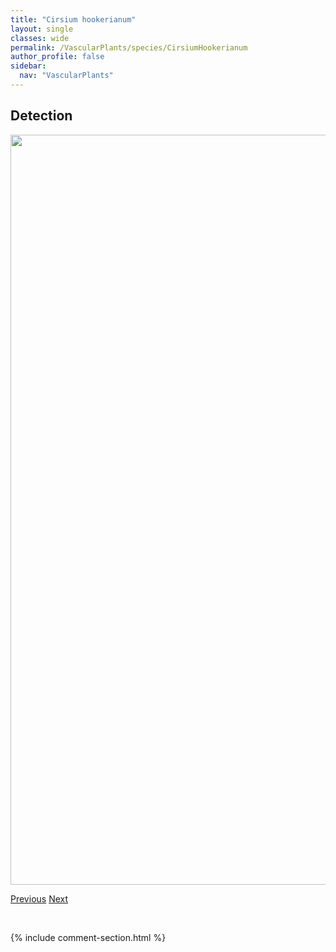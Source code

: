 ```yaml
---
title: "Cirsium hookerianum"
layout: single
classes: wide
permalink: /VascularPlants/species/CirsiumHookerianum
author_profile: false
sidebar:
  nav: "VascularPlants"
---
```


<h2>Detection</h2>

<a href="https://drive.google.com/uc?export=view&id=1tW3oqcLMHP-MDuGFz0PAxGqI42EzGPOq">
<img src="https://drive.google.com/uc?export=view&id=1tW3oqcLMHP-MDuGFz0PAxGqI42EzGPOq" height = "1200" width = "800">
</a>


<a href="/DevelopmentWebsite/VascularPlants/species/CirsiumFoliosum" class="pagination--pager" title="Cirsium foliosum">Previous</a> <a href="/DevelopmentWebsite/VascularPlants/species/CirsiumUndulatum" class="pagination--pager" title="Wavy Leaved Thistle">Next</a>

<p>&nbsp;</p>

{% include comment-section.html %}
